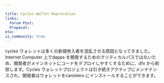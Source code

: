 ```yaml
---

title: Cycles Wallet Deprecation
links:
  Forum Post:
  Proposal:
eta:
is_community: true
---
```

cycles ウォレットは多くの新規参入者を混乱させる原因となってきました。Internet Computer 上でdapps を開発するためのクリティカルパスではないため、開発者がメインネットにコードをデプロイしやすくするために、dfx から削除します。Cycles ウォレットプロジェクトは引き続きアクティブにメンテナンスされ、開発者はウォレットをcanisters にインストールすることができます。

<!---

The cycles wallet has been a source of confusion for many newcomers. It is not a critical path for developing dapps on the Internet Computer, so we're removing it from dfx to make it simpler for developers to deploy code to mainnet. The Cycles Wallet project will still be actively maintained and developers can choose to install the wallet in their canisters.

-->
